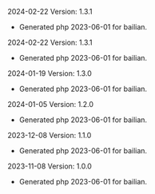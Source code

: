 2024-02-22 Version: 1.3.1
- Generated php 2023-06-01 for bailian.

2024-02-22 Version: 1.3.1
- Generated php 2023-06-01 for bailian.

2024-01-19 Version: 1.3.0
- Generated php 2023-06-01 for bailian.

2024-01-05 Version: 1.2.0
- Generated php 2023-06-01 for bailian.

2023-12-08 Version: 1.1.0
- Generated php 2023-06-01 for bailian.

2023-11-08 Version: 1.0.0
- Generated php 2023-06-01 for bailian.

